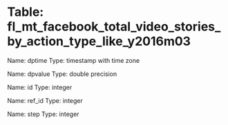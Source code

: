 Table: fl_mt_facebook_total_video_stories_by_action_type_like_y2016m03
======================================================================

Name: dptime
Type: timestamp with time zone

Name: dpvalue
Type: double precision

Name: id
Type: integer

Name: ref_id
Type: integer

Name: step
Type: integer

